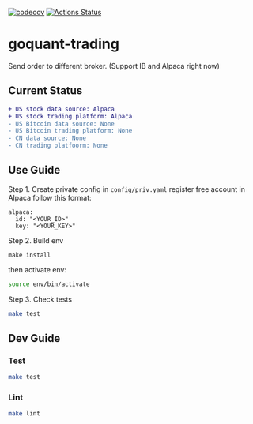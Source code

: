 [![codecov](https://codecov.io/gh/hyu2707/goquant/branch/master/graph/badge.svg)](https://codecov.io/gh/hyu2707/goquant)
[![Actions Status](https://github.com/byu2707/goquant/workflows/.github/workflows/pythonapp.yml/badge.svg)](https://github.com/byu2707/goquant/actions)
# goquant-trading
Send order to different broker. (Support IB and Alpaca right now)

## Current Status
```diff
+ US stock data source: Alpaca
+ US stock trading platform: Alpaca
- US Bitcoin data source: None
- US Bitcoin trading platform: None
- CN data source: None
- CN trading platfoorm: None
```


## Use Guide
Step 1. Create private config in `config/priv.yaml`
register free account in Alpaca
follow this format:
```
alpaca:
  id: "<YOUR_ID>"
  key: "<YOUR_KEY>"
```
Step 2. Build env
```
make install
```
then activate env:
```bash
source env/bin/activate
```
Step 3. Check tests
```bash
make test
```

## Dev Guide
### Test
```bash
make test
```
### Lint
```bash
make lint
```

